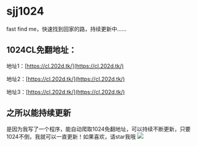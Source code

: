 # sjj1024
fast find me，快速找到回家的路，持续更新中......

## 1024CL免翻地址： ##
地址1：[https://cl.202d.tk/](https://cl.202d.tk/)

地址2：[https://cl.202d.tk/](https://cl.202d.tk/)

地址3：[https://cl.202d.tk/](https://cl.202d.tk/)

## 之所以能持续更新 ##
是因为我写了一个程序，能自动爬取1024免翻地址，可以持续不断更新，只要1024不倒，我就可以一直更新！如果喜欢，请star我哦
![](https://s2.ax1x.com/2020/02/05/1rw66P.png)
